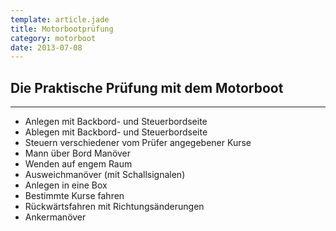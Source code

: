 ```yaml
---
template: article.jade
title: Motorbootprüfung
category: motorboot
date: 2013-07-08
---
```


## Die Praktische Prüfung mit dem Motorboot

---

- Anlegen mit Backbord- und Steuerbordseite
- Ablegen mit Backbord- und Steuerbordseite
- Steuern verschiedener vom Prüfer angegebener Kurse
- Mann über Bord Manöver
- Wenden auf engem Raum
- Ausweichmanöver (mit Schallsignalen)
- Anlegen in eine Box
- Bestimmte Kurse fahren
- Rückwärtsfahren mit Richtungsänderungen
- Ankermanöver
